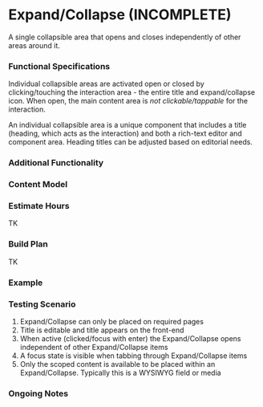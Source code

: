 # Expand/Collapse (INCOMPLETE)

A single collapsible area that opens and closes independently of other areas around it.

### Functional Specifications

Individual collapsible areas are activated open or closed by clicking/touching the interaction area - the entire title and expand/collapse icon. When open, the main content area is _not clickable/tappable_ for the interaction.

An individual collapsible area is a unique component that includes a title (heading, which acts as the interaction) and both a rich-text editor and component area. Heading titles can be adjusted based on editorial needs.

### Additional Functionality



### Content Model

### Estimate Hours

TK

### Build Plan

TK

### Example

### Testing Scenario

1. Expand/Collapse can only be placed on required pages
2. Title is editable and title appears on the front-end
3. When active (clicked/focus with enter) the Expand/Collapse opens independent of other Expand/Collapse items
4. A focus state is visible when tabbing through Expand/Collapse items
5. Only the scoped content is available to be placed within an Expand/Collapse. Typically this is a WYSIWYG field or media

### Ongoing Notes

